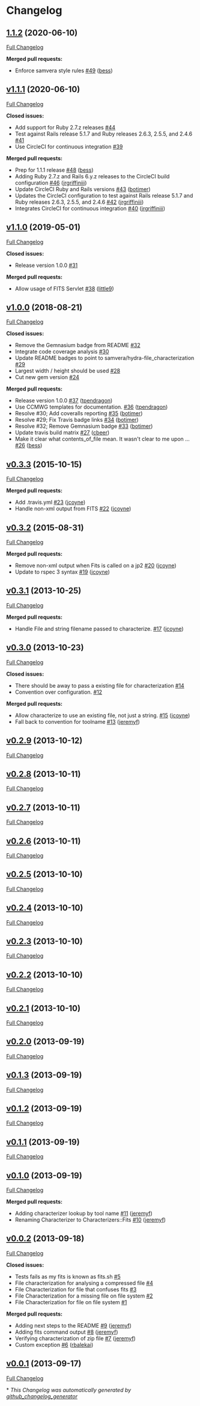 # Changelog

## [1.1.2](https://github.com/samvera/hydra-file_characterization/tree/1.1.2) (2020-06-10)

[Full Changelog](https://github.com/samvera/hydra-file_characterization/compare/v1.1.1...1.1.2)

**Merged pull requests:**

- Enforce samvera style rules [\#49](https://github.com/samvera/hydra-file_characterization/pull/49) ([bess](https://github.com/bess))

## [v1.1.1](https://github.com/samvera/hydra-file_characterization/tree/v1.1.1) (2020-06-10)

[Full Changelog](https://github.com/samvera/hydra-file_characterization/compare/v1.1.0...v1.1.1)

**Closed issues:**

- Add support for Ruby 2.7.z releases [\#44](https://github.com/samvera/hydra-file_characterization/issues/44)
- Test against Rails release 5.1.7 and Ruby releases 2.6.3, 2.5.5, and 2.4.6 [\#41](https://github.com/samvera/hydra-file_characterization/issues/41)
- Use CircleCI for continuous integration [\#39](https://github.com/samvera/hydra-file_characterization/issues/39)

**Merged pull requests:**

- Prep for 1.1.1 release [\#48](https://github.com/samvera/hydra-file_characterization/pull/48) ([bess](https://github.com/bess))
- Adding Ruby 2.7.z and Rails 6.y.z releases to the CircleCI build configuration [\#46](https://github.com/samvera/hydra-file_characterization/pull/46) ([jrgriffiniii](https://github.com/jrgriffiniii))
- Update CircleCI Ruby and Rails versions [\#43](https://github.com/samvera/hydra-file_characterization/pull/43) ([botimer](https://github.com/botimer))
- Updates the CircleCI configuration to test against Rails release 5.1.7 and Ruby releases 2.6.3, 2.5.5, and 2.4.6 [\#42](https://github.com/samvera/hydra-file_characterization/pull/42) ([jrgriffiniii](https://github.com/jrgriffiniii))
- Integrates CircleCI for continuous integration [\#40](https://github.com/samvera/hydra-file_characterization/pull/40) ([jrgriffiniii](https://github.com/jrgriffiniii))

## [v1.1.0](https://github.com/samvera/hydra-file_characterization/tree/v1.1.0) (2019-05-01)

[Full Changelog](https://github.com/samvera/hydra-file_characterization/compare/v1.0.0...v1.1.0)

**Closed issues:**

- Release version 1.0.0 [\#31](https://github.com/samvera/hydra-file_characterization/issues/31)

**Merged pull requests:**

- Allow usage of FITS Servlet [\#38](https://github.com/samvera/hydra-file_characterization/pull/38) ([little9](https://github.com/little9))

## [v1.0.0](https://github.com/samvera/hydra-file_characterization/tree/v1.0.0) (2018-08-21)

[Full Changelog](https://github.com/samvera/hydra-file_characterization/compare/v0.3.3...v1.0.0)

**Closed issues:**

- Remove the Gemnasium badge from README [\#32](https://github.com/samvera/hydra-file_characterization/issues/32)
- Integrate code coverage analysis [\#30](https://github.com/samvera/hydra-file_characterization/issues/30)
- Update README badges to point to samvera/hydra-file\_characterization [\#29](https://github.com/samvera/hydra-file_characterization/issues/29)
- Largest width / height should be used [\#28](https://github.com/samvera/hydra-file_characterization/issues/28)
- Cut new gem version [\#24](https://github.com/samvera/hydra-file_characterization/issues/24)

**Merged pull requests:**

- Release version 1.0.0 [\#37](https://github.com/samvera/hydra-file_characterization/pull/37) ([tpendragon](https://github.com/tpendragon))
- Use CCMWG templates for documentation. [\#36](https://github.com/samvera/hydra-file_characterization/pull/36) ([tpendragon](https://github.com/tpendragon))
- Resolve \#30; Add coveralls reporting [\#35](https://github.com/samvera/hydra-file_characterization/pull/35) ([botimer](https://github.com/botimer))
- Resolve \#29; Fix Travis badge links [\#34](https://github.com/samvera/hydra-file_characterization/pull/34) ([botimer](https://github.com/botimer))
- Resolve \#32; Remove Gemnasium badge [\#33](https://github.com/samvera/hydra-file_characterization/pull/33) ([botimer](https://github.com/botimer))
- Update travis build matrix [\#27](https://github.com/samvera/hydra-file_characterization/pull/27) ([cbeer](https://github.com/cbeer))
- Make it clear what contents\_of\_file mean. It wasn't clear to me upon … [\#26](https://github.com/samvera/hydra-file_characterization/pull/26) ([bess](https://github.com/bess))

## [v0.3.3](https://github.com/samvera/hydra-file_characterization/tree/v0.3.3) (2015-10-15)

[Full Changelog](https://github.com/samvera/hydra-file_characterization/compare/v0.3.2...v0.3.3)

**Merged pull requests:**

- Add .travis.yml [\#23](https://github.com/samvera/hydra-file_characterization/pull/23) ([jcoyne](https://github.com/jcoyne))
- Handle non-xml output from FITS [\#22](https://github.com/samvera/hydra-file_characterization/pull/22) ([jcoyne](https://github.com/jcoyne))

## [v0.3.2](https://github.com/samvera/hydra-file_characterization/tree/v0.3.2) (2015-08-31)

[Full Changelog](https://github.com/samvera/hydra-file_characterization/compare/v0.3.1...v0.3.2)

**Merged pull requests:**

- Remove non-xml output when Fits is called on a jp2 [\#20](https://github.com/samvera/hydra-file_characterization/pull/20) ([jcoyne](https://github.com/jcoyne))
- Update to rspec 3 syntax [\#19](https://github.com/samvera/hydra-file_characterization/pull/19) ([jcoyne](https://github.com/jcoyne))

## [v0.3.1](https://github.com/samvera/hydra-file_characterization/tree/v0.3.1) (2013-10-25)

[Full Changelog](https://github.com/samvera/hydra-file_characterization/compare/v0.3.0...v0.3.1)

**Merged pull requests:**

- Handle File and string filename passed to characterize. [\#17](https://github.com/samvera/hydra-file_characterization/pull/17) ([jcoyne](https://github.com/jcoyne))

## [v0.3.0](https://github.com/samvera/hydra-file_characterization/tree/v0.3.0) (2013-10-23)

[Full Changelog](https://github.com/samvera/hydra-file_characterization/compare/v0.2.9...v0.3.0)

**Closed issues:**

- There should be away to pass a existing file for characterization [\#14](https://github.com/samvera/hydra-file_characterization/issues/14)
- Convention over configuration. [\#12](https://github.com/samvera/hydra-file_characterization/issues/12)

**Merged pull requests:**

- Allow characterize to use an existing file, not just a string. [\#15](https://github.com/samvera/hydra-file_characterization/pull/15) ([jcoyne](https://github.com/jcoyne))
- Fall back to convention for toolname [\#13](https://github.com/samvera/hydra-file_characterization/pull/13) ([jeremyf](https://github.com/jeremyf))

## [v0.2.9](https://github.com/samvera/hydra-file_characterization/tree/v0.2.9) (2013-10-12)

[Full Changelog](https://github.com/samvera/hydra-file_characterization/compare/v0.2.8...v0.2.9)

## [v0.2.8](https://github.com/samvera/hydra-file_characterization/tree/v0.2.8) (2013-10-11)

[Full Changelog](https://github.com/samvera/hydra-file_characterization/compare/v0.2.7...v0.2.8)

## [v0.2.7](https://github.com/samvera/hydra-file_characterization/tree/v0.2.7) (2013-10-11)

[Full Changelog](https://github.com/samvera/hydra-file_characterization/compare/v0.2.6...v0.2.7)

## [v0.2.6](https://github.com/samvera/hydra-file_characterization/tree/v0.2.6) (2013-10-11)

[Full Changelog](https://github.com/samvera/hydra-file_characterization/compare/v0.2.5...v0.2.6)

## [v0.2.5](https://github.com/samvera/hydra-file_characterization/tree/v0.2.5) (2013-10-10)

[Full Changelog](https://github.com/samvera/hydra-file_characterization/compare/v0.2.4...v0.2.5)

## [v0.2.4](https://github.com/samvera/hydra-file_characterization/tree/v0.2.4) (2013-10-10)

[Full Changelog](https://github.com/samvera/hydra-file_characterization/compare/v0.2.3...v0.2.4)

## [v0.2.3](https://github.com/samvera/hydra-file_characterization/tree/v0.2.3) (2013-10-10)

[Full Changelog](https://github.com/samvera/hydra-file_characterization/compare/v0.2.2...v0.2.3)

## [v0.2.2](https://github.com/samvera/hydra-file_characterization/tree/v0.2.2) (2013-10-10)

[Full Changelog](https://github.com/samvera/hydra-file_characterization/compare/v0.2.1...v0.2.2)

## [v0.2.1](https://github.com/samvera/hydra-file_characterization/tree/v0.2.1) (2013-10-10)

[Full Changelog](https://github.com/samvera/hydra-file_characterization/compare/v0.2.0...v0.2.1)

## [v0.2.0](https://github.com/samvera/hydra-file_characterization/tree/v0.2.0) (2013-09-19)

[Full Changelog](https://github.com/samvera/hydra-file_characterization/compare/v0.1.3...v0.2.0)

## [v0.1.3](https://github.com/samvera/hydra-file_characterization/tree/v0.1.3) (2013-09-19)

[Full Changelog](https://github.com/samvera/hydra-file_characterization/compare/v0.1.2...v0.1.3)

## [v0.1.2](https://github.com/samvera/hydra-file_characterization/tree/v0.1.2) (2013-09-19)

[Full Changelog](https://github.com/samvera/hydra-file_characterization/compare/v0.1.1...v0.1.2)

## [v0.1.1](https://github.com/samvera/hydra-file_characterization/tree/v0.1.1) (2013-09-19)

[Full Changelog](https://github.com/samvera/hydra-file_characterization/compare/v0.1.0...v0.1.1)

## [v0.1.0](https://github.com/samvera/hydra-file_characterization/tree/v0.1.0) (2013-09-19)

[Full Changelog](https://github.com/samvera/hydra-file_characterization/compare/v0.0.2...v0.1.0)

**Merged pull requests:**

- Adding characterizer lookup by tool name [\#11](https://github.com/samvera/hydra-file_characterization/pull/11) ([jeremyf](https://github.com/jeremyf))
- Renaming Characterizer to Characterizers::Fits [\#10](https://github.com/samvera/hydra-file_characterization/pull/10) ([jeremyf](https://github.com/jeremyf))

## [v0.0.2](https://github.com/samvera/hydra-file_characterization/tree/v0.0.2) (2013-09-18)

[Full Changelog](https://github.com/samvera/hydra-file_characterization/compare/v0.0.1...v0.0.2)

**Closed issues:**

- Tests fails as my fits is known as fits.sh [\#5](https://github.com/samvera/hydra-file_characterization/issues/5)
- File characterization for analysing a compressed file [\#4](https://github.com/samvera/hydra-file_characterization/issues/4)
- File Characterization for file that confuses fits [\#3](https://github.com/samvera/hydra-file_characterization/issues/3)
- File Characterization for a missing file on file system [\#2](https://github.com/samvera/hydra-file_characterization/issues/2)
- File Characterization for file on file system [\#1](https://github.com/samvera/hydra-file_characterization/issues/1)

**Merged pull requests:**

- Adding next steps to the README [\#9](https://github.com/samvera/hydra-file_characterization/pull/9) ([jeremyf](https://github.com/jeremyf))
- Adding fits command output [\#8](https://github.com/samvera/hydra-file_characterization/pull/8) ([jeremyf](https://github.com/jeremyf))
- Verifying characterization of zip file [\#7](https://github.com/samvera/hydra-file_characterization/pull/7) ([jeremyf](https://github.com/jeremyf))
- Custom exception [\#6](https://github.com/samvera/hydra-file_characterization/pull/6) ([rbalekai](https://github.com/rbalekai))

## [v0.0.1](https://github.com/samvera/hydra-file_characterization/tree/v0.0.1) (2013-09-17)

[Full Changelog](https://github.com/samvera/hydra-file_characterization/compare/2e61599ffbe12cb13dd1d3f575716507bdaac7d1...v0.0.1)



\* *This Changelog was automatically generated by [github_changelog_generator](https://github.com/github-changelog-generator/github-changelog-generator)*
